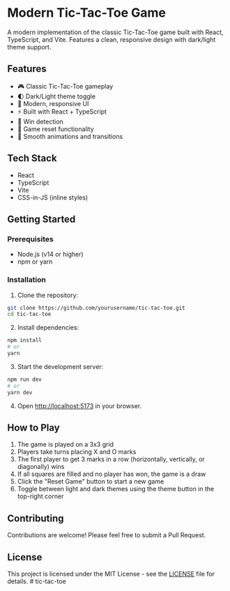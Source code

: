 # Modern Tic-Tac-Toe Game

A modern implementation of the classic Tic-Tac-Toe game built with React, TypeScript, and Vite. Features a clean, responsive design with dark/light theme support.

## Features

- 🎮 Classic Tic-Tac-Toe gameplay
- 🌓 Dark/Light theme toggle
- 🎨 Modern, responsive UI
- ⚡ Built with React + TypeScript
- 🎯 Win detection
- 🔄 Game reset functionality
- 💫 Smooth animations and transitions

## Tech Stack

- React
- TypeScript
- Vite
- CSS-in-JS (inline styles)

## Getting Started

### Prerequisites

- Node.js (v14 or higher)
- npm or yarn

### Installation

1. Clone the repository:
```bash
git clone https://github.com/yourusername/tic-tac-toe.git
cd tic-tac-toe
```

2. Install dependencies:
```bash
npm install
# or
yarn
```

3. Start the development server:
```bash
npm run dev
# or
yarn dev
```

4. Open [http://localhost:5173](http://localhost:5173) in your browser.

## How to Play

1. The game is played on a 3x3 grid
2. Players take turns placing X and O marks
3. The first player to get 3 marks in a row (horizontally, vertically, or diagonally) wins
4. If all squares are filled and no player has won, the game is a draw
5. Click the "Reset Game" button to start a new game
6. Toggle between light and dark themes using the theme button in the top-right corner

## Contributing

Contributions are welcome! Please feel free to submit a Pull Request.

## License

This project is licensed under the MIT License - see the [LICENSE](LICENSE) file for details.
#   t i c - t a c - t o e  
 